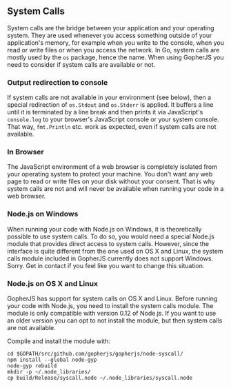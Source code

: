 System Calls
------------

System calls are the bridge between your application and your operating system. They are used whenever you access something outside of your application's memory, for example when you write to the console, when you read or write files or when you access the network. In Go, system calls are mostly used by the `os` package, hence the name. When using GopherJS you need to consider if system calls are available or not.

### Output redirection to console

If system calls are not available in your environment (see below), then a special redirection of `os.Stdout` and `os.Stderr` is applied. It buffers a line until it is terminated by a line break and then prints it via JavaScript's `console.log` to your browser's JavaScript console or your system console. That way, `fmt.Println` etc. work as expected, even if system calls are not available.

### In Browser

The JavaScript environment of a web browser is completely isolated from your operating system to protect your machine. You don't want any web page to read or write files on your disk without your consent. That is why system calls are not and will never be available when running your code in a web browser.

### Node.js on Windows

When running your code with Node.js on Windows, it is theoretically possible to use system calls. To do so, you would need a special Node.js module that provides direct access to system calls. However, since the interface is quite different from the one used on OS X and Linux, the system calls module included in GopherJS currently does not support Windows. Sorry. Get in contact if you feel like you want to change this situation.

### Node.js on OS X and Linux

GopherJS has support for system calls on OS X and Linux. Before running your code with Node.js, you need to install the system calls module. The module is only compatible with version 0.12 of Node.js. If you want to use an older version you can opt to not install the module, but then system calls are not available.

Compile and install the module with:
```
cd $GOPATH/src/github.com/gopherjs/gopherjs/node-syscall/
npm install --global node-gyp
node-gyp rebuild
mkdir -p ~/.node_libraries/
cp build/Release/syscall.node ~/.node_libraries/syscall.node
```
